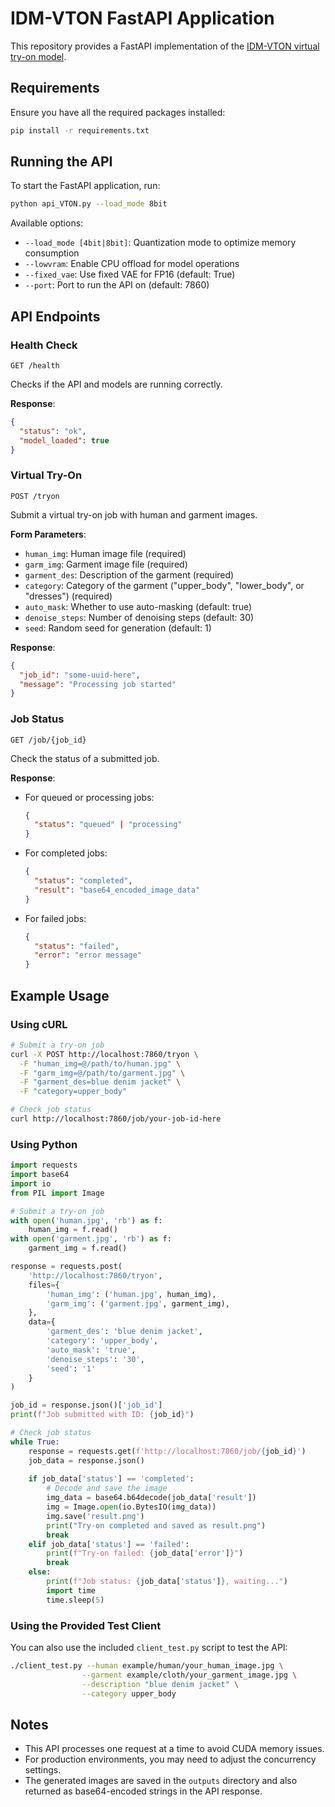# IDM-VTON FastAPI Application

This repository provides a FastAPI implementation of the [IDM-VTON virtual try-on model](https://github.com/yisol/IDM-VTON).

## Requirements

Ensure you have all the required packages installed:

```bash
pip install -r requirements.txt
```

## Running the API

To start the FastAPI application, run:

```bash
python api_VTON.py --load_mode 8bit
```

Available options:
- `--load_mode [4bit|8bit]`: Quantization mode to optimize memory consumption
- `--lowvram`: Enable CPU offload for model operations
- `--fixed_vae`: Use fixed VAE for FP16 (default: True)
- `--port`: Port to run the API on (default: 7860)

## API Endpoints

### Health Check

```
GET /health
```

Checks if the API and models are running correctly.

**Response**:
```json
{
  "status": "ok",
  "model_loaded": true
}
```

### Virtual Try-On

```
POST /tryon
```

Submit a virtual try-on job with human and garment images.

**Form Parameters**:
- `human_img`: Human image file (required)
- `garm_img`: Garment image file (required)
- `garment_des`: Description of the garment (required)
- `category`: Category of the garment ("upper_body", "lower_body", or "dresses") (required)
- `auto_mask`: Whether to use auto-masking (default: true)
- `denoise_steps`: Number of denoising steps (default: 30)
- `seed`: Random seed for generation (default: 1)

**Response**:
```json
{
  "job_id": "some-uuid-here",
  "message": "Processing job started"
}
```

### Job Status

```
GET /job/{job_id}
```

Check the status of a submitted job.

**Response**:
- For queued or processing jobs:
  ```json
  {
    "status": "queued" | "processing"
  }
  ```

- For completed jobs:
  ```json
  {
    "status": "completed",
    "result": "base64_encoded_image_data"
  }
  ```

- For failed jobs:
  ```json
  {
    "status": "failed",
    "error": "error message"
  }
  ```

## Example Usage

### Using cURL

```bash
# Submit a try-on job
curl -X POST http://localhost:7860/tryon \
  -F "human_img=@/path/to/human.jpg" \
  -F "garm_img=@/path/to/garment.jpg" \
  -F "garment_des=blue denim jacket" \
  -F "category=upper_body"

# Check job status
curl http://localhost:7860/job/your-job-id-here
```

### Using Python

```python
import requests
import base64
import io
from PIL import Image

# Submit a try-on job
with open('human.jpg', 'rb') as f:
    human_img = f.read()
with open('garment.jpg', 'rb') as f:
    garment_img = f.read()

response = requests.post(
    'http://localhost:7860/tryon',
    files={
        'human_img': ('human.jpg', human_img),
        'garm_img': ('garment.jpg', garment_img),
    },
    data={
        'garment_des': 'blue denim jacket',
        'category': 'upper_body',
        'auto_mask': 'true',
        'denoise_steps': '30',
        'seed': '1'
    }
)

job_id = response.json()['job_id']
print(f"Job submitted with ID: {job_id}")

# Check job status
while True:
    response = requests.get(f'http://localhost:7860/job/{job_id}')
    job_data = response.json()
    
    if job_data['status'] == 'completed':
        # Decode and save the image
        img_data = base64.b64decode(job_data['result'])
        img = Image.open(io.BytesIO(img_data))
        img.save('result.png')
        print("Try-on completed and saved as result.png")
        break
    elif job_data['status'] == 'failed':
        print(f"Try-on failed: {job_data['error']}")
        break
    else:
        print(f"Job status: {job_data['status']}, waiting...")
        import time
        time.sleep(5)
```

### Using the Provided Test Client

You can also use the included `client_test.py` script to test the API:

```bash
./client_test.py --human example/human/your_human_image.jpg \
                --garment example/cloth/your_garment_image.jpg \
                --description "blue denim jacket" \
                --category upper_body
```

## Notes

- This API processes one request at a time to avoid CUDA memory issues.
- For production environments, you may need to adjust the concurrency settings.
- The generated images are saved in the `outputs` directory and also returned as base64-encoded strings in the API response. 